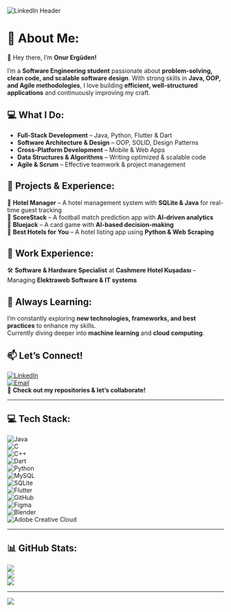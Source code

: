 ![LinkedIn Header](https://github.com/user-attachments/assets/f839e452-9eb5-44f3-b0ce-b43e96e2ac63)

# 💫 About Me:
👋 Hey there, I’m **Onur Ergüden!**  

I’m a **Software Engineering student** passionate about **problem-solving, clean code, and scalable software design**. With strong skills in **Java, OOP, and Agile methodologies**, I love building **efficient, well-structured applications** and continuously improving my craft.  

## 💻 What I Do:
- **Full-Stack Development** – Java, Python, Flutter & Dart  
- **Software Architecture & Design** – OOP, SOLID, Design Patterns  
- **Cross-Platform Development** – Mobile & Web Apps  
- **Data Structures & Algorithms** – Writing optimized & scalable code  
- **Agile & Scrum** – Effective teamwork & project management  

## 🚀 Projects & Experience:
🔹 **Hotel Manager** – A hotel management system with **SQLite & Java** for real-time guest tracking  
🔹 **ScoreStack** – A football match prediction app with **AI-driven analytics**  
🔹 **Bluejack** – A card game with **AI-based decision-making**  
🔹 **Best Hotels for You** – A hotel listing app using **Python & Web Scraping**  

## 📌 Work Experience:
🛠 **Software & Hardware Specialist** at **Cashmere Hotel Kuşadası** – Managing **Elektraweb Software & IT systems**  

## 🔎 Always Learning:
I’m constantly exploring **new technologies, frameworks, and best practices** to enhance my skills.  
Currently diving deeper into **machine learning** and **cloud computing**.  

## 📫 Let’s Connect!
[![LinkedIn](https://img.shields.io/badge/LinkedIn-%230077B5.svg?logo=linkedin&logoColor=white)](https://www.linkedin.com/in/onurerguden)  
[![Email](https://img.shields.io/badge/Email-D14836?logo=gmail&logoColor=white)](mailto:onurerguden5@gmail.com)  
🚀 **Check out my repositories & let’s collaborate!**  

---

## 💻 Tech Stack:
![Java](https://img.shields.io/badge/java-%23ED8B00.svg?style=for-the-badge&logo=openjdk&logoColor=white)  
![C](https://img.shields.io/badge/c-%2300599C.svg?style=for-the-badge&logo=c&logoColor=white)  
![C++](https://img.shields.io/badge/c++-%2300599C.svg?style=for-the-badge&logo=c%2B%2B&logoColor=white)  
![Dart](https://img.shields.io/badge/dart-%230175C2.svg?style=for-the-badge&logo=dart&logoColor=white)  
![Python](https://img.shields.io/badge/python-3670A0?style=for-the-badge&logo=python&logoColor=ffdd54)  
![MySQL](https://img.shields.io/badge/mysql-4479A1.svg?style=for-the-badge&logo=mysql&logoColor=white)  
![SQLite](https://img.shields.io/badge/sqlite-%2307405e.svg?style=for-the-badge&logo=sqlite&logoColor=white)  
![Flutter](https://img.shields.io/badge/Flutter-%2302569B.svg?style=for-the-badge&logo=Flutter&logoColor=white)  
![GitHub](https://img.shields.io/badge/github-%23121011.svg?style=for-the-badge&logo=github&logoColor=white)  
![Figma](https://img.shields.io/badge/figma-%23F24E1E.svg?style=for-the-badge&logo=figma&logoColor=white)  
![Blender](https://img.shields.io/badge/blender-%23F5792A.svg?style=for-the-badge&logo=blender&logoColor=white)  
![Adobe Creative Cloud](https://img.shields.io/badge/Adobe%20Creative%20Cloud-DA1F26.svg?style=for-the-badge&logo=Adobe%20Creative%20Cloud&logoColor=white)  

---

## 📊 GitHub Stats:
![](https://github-readme-stats.vercel.app/api?username=onurerguden&theme=blue_navy&hide_border=false&include_all_commits=true&count_private=true)  
![](https://github-readme-streak-stats.herokuapp.com/?user=onurerguden&theme=blue_navy&hide_border=false)  
![](https://github-readme-stats.vercel.app/api/top-langs/?username=onurerguden&theme=blue_navy&hide_border=false&include_all_commits=true&count_private=true&layout=compact)  

---

[![](https://visitcount.itsvg.in/api?id=onurerguden&icon=0&color=2)](https://visitcount.itsvg.in)

<!-- Proudly created with GPRM ( https://gprm.itsvg.in ) -->
